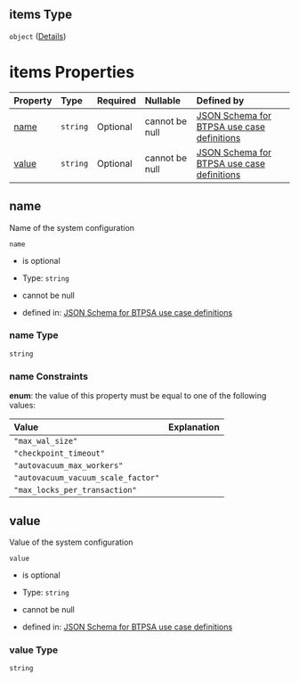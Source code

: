 ## items Type

`object` ([Details](btpsa-usecase-properties-services-items-allof-1-then-allof-84-then-allof-1-then-properties-parameters-properties-db_parameters-items.md))

# items Properties

| Property        | Type     | Required | Nullable       | Defined by                                                                                                                                                                                                                                                                                                                                                                                                |
| :-------------- | :------- | :------- | :------------- | :-------------------------------------------------------------------------------------------------------------------------------------------------------------------------------------------------------------------------------------------------------------------------------------------------------------------------------------------------------------------------------------------------------- |
| [name](#name)   | `string` | Optional | cannot be null | [JSON Schema for BTPSA use case definitions](btpsa-usecase-properties-services-items-allof-1-then-allof-84-then-allof-1-then-properties-parameters-properties-db_parameters-items-properties-name.md "http://example.com/schemas/postgres-premium-create.json#/properties/services/items/allOf/1/then/allOf/84/then/allOf/1/then/properties/parameters/properties/db_parameters/items/properties/name")   |
| [value](#value) | `string` | Optional | cannot be null | [JSON Schema for BTPSA use case definitions](btpsa-usecase-properties-services-items-allof-1-then-allof-84-then-allof-1-then-properties-parameters-properties-db_parameters-items-properties-value.md "http://example.com/schemas/postgres-premium-create.json#/properties/services/items/allOf/1/then/allOf/84/then/allOf/1/then/properties/parameters/properties/db_parameters/items/properties/value") |

## name

Name of the system configuration

`name`

*   is optional

*   Type: `string`

*   cannot be null

*   defined in: [JSON Schema for BTPSA use case definitions](btpsa-usecase-properties-services-items-allof-1-then-allof-84-then-allof-1-then-properties-parameters-properties-db_parameters-items-properties-name.md "http://example.com/schemas/postgres-premium-create.json#/properties/services/items/allOf/1/then/allOf/84/then/allOf/1/then/properties/parameters/properties/db_parameters/items/properties/name")

### name Type

`string`

### name Constraints

**enum**: the value of this property must be equal to one of the following values:

| Value                              | Explanation |
| :--------------------------------- | :---------- |
| `"max_wal_size"`                   |             |
| `"checkpoint_timeout"`             |             |
| `"autovacuum_max_workers"`         |             |
| `"autovacuum_vacuum_scale_factor"` |             |
| `"max_locks_per_transaction"`      |             |

## value

Value of the system configuration

`value`

*   is optional

*   Type: `string`

*   cannot be null

*   defined in: [JSON Schema for BTPSA use case definitions](btpsa-usecase-properties-services-items-allof-1-then-allof-84-then-allof-1-then-properties-parameters-properties-db_parameters-items-properties-value.md "http://example.com/schemas/postgres-premium-create.json#/properties/services/items/allOf/1/then/allOf/84/then/allOf/1/then/properties/parameters/properties/db_parameters/items/properties/value")

### value Type

`string`
